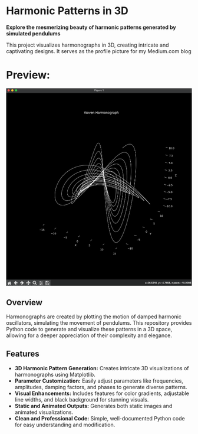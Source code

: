 # Harmonic Patterns in 3D

**Explore the mesmerizing beauty of harmonic patterns generated by simulated pendulums**

This project visualizes harmonographs in 3D, creating intricate and captivating designs. It serves as the profile picture for my Medium.com blog

# Preview: 
![display](display.png)

## Overview

Harmonographs are created by plotting the motion of damped harmonic oscillators, simulating the movement of pendulums. This repository provides Python code to generate and visualize these patterns in a 3D space, allowing for a deeper appreciation of their complexity and elegance.

## Features

* **3D Harmonic Pattern Generation:** Creates intricate 3D visualizations of harmonographs using Matplotlib.
* **Parameter Customization:** Easily adjust parameters like frequencies, amplitudes, damping factors, and phases to generate diverse patterns.
* **Visual Enhancements:** Includes features for color gradients, adjustable line widths, and black background for stunning visuals.
* **Static and Animated Outputs:** Generates both static images and animated visualizations.
* **Clean and Professional Code:** Simple, well-documented Python code for easy understanding and modification.

 
